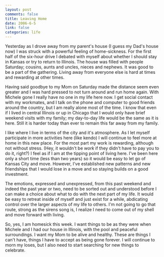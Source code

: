```yaml
--- 
layout: post
comments: false
title: Leaving Home
date: 2006-6-5
link: false
categories: life
---
```

Yesterday as I drove away from my parent's house (I guess my Dad's house now) I was struck with a powerful feeling of home-sickness. For the first half of the six-hour drive I debated with myself about whether I should stay in Kansas or try to return to Illinois. The house was filled with people Saturday; cousins, aunts and uncles, nieces and nephews. It was good to be a part of the gathering. Living away from everyone else is hard at times and rewarding at other times.

Having said goodbye to my Mom on Saturday made the distance seem even greater and I was hard pressed to not turn around and run home again. With Michele gone I really have no one in my life here now. I get social contact with my workmates, and I talk on the phone and computer to good friends around the country, but I am really alone most of the time. I know that even if I lived in central Illinois or up in Chicago that I would only have brief weekend visits with my family; my day-to-day life would be the same as it is here. Still it is harder today than ever to remain this far away from my family.

I like where I live in terms of the city and it's atmosphere. As I let myself participate in more activities here (like kendo) I will continue to feel more at home in this new place. For the most part my work is rewarding, although not without stress. (Hey, it wouldn't be <i>work</i> if they didn't have to pay you to do it, right?) I feel as if I am at the tipping point of living here. I've been here only a short time (less than two years) so it would be easy to let go of Kansas City and move. However, I've established new patterns and new friendships that I would lose in a move and so staying builds on a good investment.

The emotions, expressed and unexpressed, from this past weekend and indeed the past year or two, need to be sorted out and understood before I can make a choice about what to do with the next part of my life. It would be easy to retreat inside of myself and just exist for a while, abdicating control over the larger aspects of my life to others. I'm not going to go that route, strong as the sirens song is, I realize I need to come out of my shell and move forward with living.

So, yes, I am homesick this week. I want things to be as they were when Michele and I had our house in Illinois, with the pool and peaceful surroundings. I want my Mom to be alive and healthy. These are things I can't have, things I have to accept as being gone forever. I will continue to morn my loses, but I also need to start searching for new things to celebrate.
